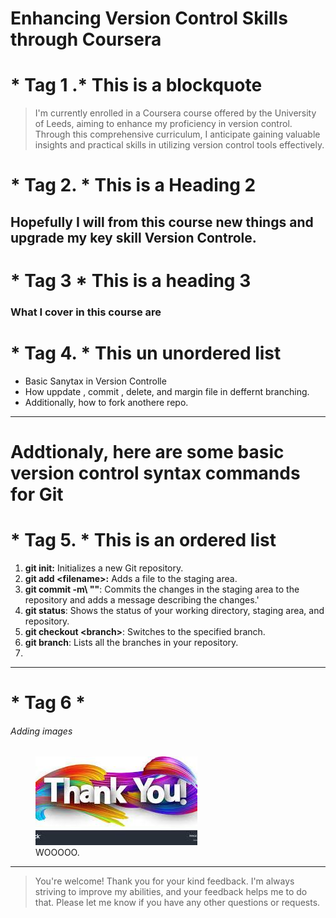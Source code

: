 # Enhancing Version Control Skills through Coursera 

 # \* Tag 1 .*  This is a blockquote
> I'm currently enrolled in a Coursera course offered by the University of Leeds, aiming to enhance my proficiency in version control. Through this comprehensive curriculum, I anticipate gaining valuable insights and practical skills in utilizing version control tools effectively.
 # \* Tag 2. *  This is a Heading 2
## Hopefully I will from this course new things and upgrade my key skill **Version Controle**.
 # * Tag 3 *  This is a heading 3
### What I cover in this course are
 # \* Tag 4. *   This un unordered list
- Basic Sanytax in Version Controlle
- How uppdate , commit , delete, and margin file in deffernt branching.
- Additionally, how to fork anothere repo.

---
# Addtionaly, here are some basic version control syntax commands for Git
 # \* Tag 5. *  This is an ordered list
1. **git init:** Initializes a new Git repository.
2. **git add \<filename>:** Adds a file to the staging area.
3. **git commit -m\ "<message>"**: Commits the changes in the staging area to the repository and adds a message describing the changes.'
4. **git status**: Shows the status of your working directory, staging area, and repository.
5. **git checkout \<branch>**: Switches to the specified branch.
6. **git branch**: Lists all the branches in your repository.
7. 
---
 # * Tag 6 *
 ###### Adding images

<figure>
    <img src="imag1.jpg"
         alt="Thank You!!">
    <figcaption>WOOOOO.</figcaption>
</figure>

***

> You're welcome! Thank you for your kind feedback. I'm always striving to improve my abilities, and your feedback helps me to do that. Please let me know if you have any other questions or requests.

